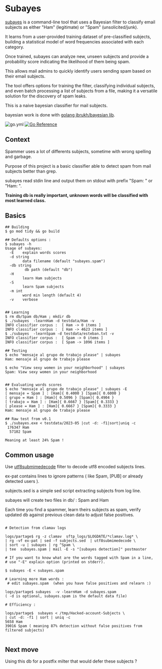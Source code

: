 # Subayes

[subayes](https://github.com/thc2cat/subayes) is a command-line tool that uses a Bayesian filter to classify email subjects as either "Ham" (legitimate) or "Spam" (unsolicited/junk).

It learns from a user-provided training dataset of pre-classified subjects, building a statistical model of word frequencies associated with each category.

Once trained, subayes can analyze new, unseen subjects and provide a probability score indicating the likelihood of them being spam.

This allows mail admins to quickly identify users sending spam based on their email subjects.

The tool offers options for training the filter, classifying individual subjects, and even batch processing a list of subjects from a file, making it a versatile solution for the discovery of spam leaks.

This is a naive bayesian classifier for mail subjects.

bayesian work is done with
[golang jbrukh/bayesian lib](https://github.com/jbrukh/bayesian).

![go.yml](https://github.com/thc2cat/subayes/actions/workflows/go.yml/badge.svg)
[![Go Reference](https://pkg.go.dev/badge/github.com/thc2cat/subayes.svg)](https://pkg.go.dev/github.com/thc2cat/subayes)

## Context

Spammer uses a lot of differents subjects, sometime with wrong spelling and garbage.

Purpose of this project is a basic classifier able to detect spam from mail subjects better than grep.

subayes read stdin line and output them on stdout with prefix "Spam: " or "Ham: ".

**Training db is really important, unknown words will be classified with most learned class.**

## Basics

```shell
## Building
$ go mod tidy && go build 

## Defaults options : 
$ subayes -h
Usage of subayes:
  -E    explain words scores
  -d string
        data filename (default "subayes.spam")
  -db string
         db path (default "db")
  -H
        learn Ham subjects
  -S
        learn Spam subjects
  -m int
        word min length (default 4)
  -v    verbose


## Learning
$ rm db/Spam db/Ham ; mkdir db
$ ./subayes  -learnHam -d testdata/Ham -v
INFO classifier corpus :  [ Ham -> 0 items ]
INFO classifier corpus :  [ Ham -> 4623 items ]
$ ./subayes  -learnSpam -d testdata/esteban.txt -v
INFO classifier corpus :  [ Spam -> 0 items ]
INFO classifier corpus :  [ Spam -> 1096 items ]

## Testing 
$ echo "mensaje al grupo de trabajo please" | subayes
Ham: mensaje al grupo de trabajo please

$ echo "View sexy women in your neighborhood" | subayes
Spam: View sexy women in your neighborhood


## Evaluating words scores
$ echo "mensaje al grupo de trabajo please" | subayes -E    
[ mensaje = Spam ] : [Ham]{ 0.4000 } [Spam]{ 0.6000 } 
[ grupo = Ham ] : [Ham]{ 0.5096 } [Spam]{ 0.4904 } 
[ trabajo = Ham ] : [Ham]{ 0.6667 } [Spam]{ 0.3333 } 
[ please = Ham ] : [Ham]{ 0.6667 } [Spam]{ 0.3333 } 
Ham: mensaje al grupo de trabajo please

## Raw test from v0.1
$ ./subayes.exe < testdata/2023-05 |cut -d: -f1|sort|uniq -c
 176347 Ham
  57102 Spam

Meaning at least 24% Spam ! 

```

## Common usage

Use
[utf8submimedecode](https://github.com/thc2cat/utf8submimedecode)
filter to decode utf8 encoded subjects lines.

ex-pat contains lines to ignore patterns ( like Spam, [PUB] or already detected users ).

subjects.sed is a simple sed script extracting subjects from log line.

subayes will create two files in db/ : Spam and Ham

Each time you find a spammer, learn theirs subjects as spam, verify updated db against previous clean data to adjust false positives.

```shell

# Detection from clamav logs

logs/partage$ rg -z clamav  sftp_logs/$LOGDATE/*clamav.log* \
| rg -vf ex-pat | sed -f subjects.sed  | utf8submimedecode \
| sort -u | subayes | rg ^Spam \
| tee  subayes.spam | mail -E -s "[subayes detection]" postmaster

# If you want to know what are the words tagged with Spam in a line, 
# use "-E" explain option (printed on stderr).

$ subayes -E < subayes.spam  

# Learning more Ham words :  
 # edit subayes.spam  (when you have false positives and relearn :)

logs/partage$ subayes  -v -learnHam -d subayes.spam          
( -d is optional, subayes.spam is the default data file)

# Efficiency :

logs/partage$  subayes < /tmp/Hacked-account-Subjects \
| cut -d: -f1 | sort | uniq -c
5658 Ham
39016 Spam ( meaning 87% detection without false positives from filtered subjects)
                  
```

## Next move

Using this db for a postfix milter that would defer these subjects ?
